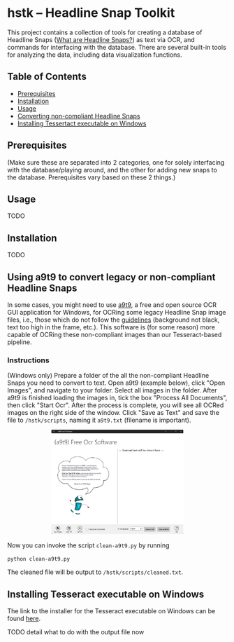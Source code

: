# hstk – Headline Snap Toolkit

This project contains a collection of tools for creating a database of Headline Snaps ([What are Headline Snaps?](./assets/WHAT.md)) as text via OCR, and commands for interfacing with the database. There are several built-in tools for analyzing the data, including data visualization functions.

## Table of Contents

- [Prerequisites](#prerequisites)
- [Installation](#installation)
- [Usage](#usage)
- [Converting non-compliant Headline Snaps](#using-a9t9-to-convert-legacy-or-non-compliant-headline-snaps)
- [Installing Tessertact executable on Windows](#installing-tesseract-executable-on-windows)

## Prerequisites

(Make sure these are separated into 2 categories, one for solely interfacing with the database/playing around, and the other for adding new snaps to the database. Prerequisites vary based on these 2 things.)

## Usage
TODO

## Installation
TODO

## Using a9t9 to convert legacy or non-compliant Headline Snaps

In some cases, you might need to use [a9t9](https://github.com/A9T9/Free-OCR-Software), a free and open source OCR GUI application for Windows, for OCRing some legacy Headline Snap image files, i.e., those which do not follow the [guidelines](./assets/GUIDELINES.md) (background not black, text too high in the frame, etc.). This software is (for some reason) more capable of OCRing these non-compliant images than our Tesseract-based pipeline.

### Instructions

(Windows only) Prepare a folder of the all the non-compliant Headline Snaps you need to convert to text. Open a9t9 (example below), click "Open Images", and navigate to your folder. Select all images in the folder. After a9t9 is finished loading the images in, tick the box "Process All Documents", then click "Start Ocr". After the process is complete, you will see all OCRed images on the right side of the window. Click "Save as Text" and save the file to `/hstk/scripts`, naming it `a9t9.txt` (filename is important).

<p align="center"><img src="./assets/a9t9.png" alt="a9t9 example" style="width: 60%;" /></p>

Now you can invoke the script `clean-a9t9.py` by running

```{python}
python clean-a9t9.py
```

The cleaned file will be output to `/hstk/scripts/cleaned.txt`.

## Installing Tesseract executable on Windows

The link to the installer for the Tesseract executable on Windows can be found [here](https://github.com/UB-Mannheim/tesseract/wiki).

TODO detail what to do with the output file now


